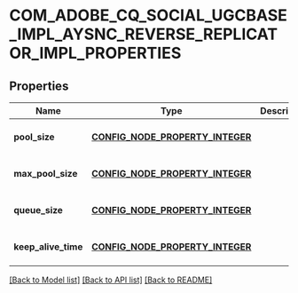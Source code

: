# COM_ADOBE_CQ_SOCIAL_UGCBASE_IMPL_AYSNC_REVERSE_REPLICATOR_IMPL_PROPERTIES

## Properties
Name | Type | Description | Notes
------------ | ------------- | ------------- | -------------
**pool_size** | [**CONFIG_NODE_PROPERTY_INTEGER**](configNodePropertyInteger.md) |  | [optional] [default to null]
**max_pool_size** | [**CONFIG_NODE_PROPERTY_INTEGER**](configNodePropertyInteger.md) |  | [optional] [default to null]
**queue_size** | [**CONFIG_NODE_PROPERTY_INTEGER**](configNodePropertyInteger.md) |  | [optional] [default to null]
**keep_alive_time** | [**CONFIG_NODE_PROPERTY_INTEGER**](configNodePropertyInteger.md) |  | [optional] [default to null]

[[Back to Model list]](../README.md#documentation-for-models) [[Back to API list]](../README.md#documentation-for-api-endpoints) [[Back to README]](../README.md)


